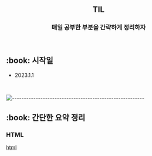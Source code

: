 <h2 align="center"> TIL </h1>
<h3 align="center"> 매일 공부한 부분을 간략하게 정리하자 </h3> 
<br />

<h2 id="프로젝트소개"> :book: 시작일 </h2>

- 2023.1.1

  <br />

![--------------------------------------------------------](https://raw.githubusercontent.com/andreasbm/readme/master/assets/lines/rainbow.png)

<h2 id="프로젝트소개"> :book: 간단한 요약 정리 </h2>

### HTML

[html](https://github.com/Yelihi/TIL-Network/tree/main/Html)
